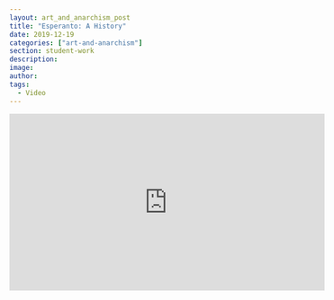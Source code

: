 ```yaml
---
layout: art_and_anarchism_post
title: "Esperanto: A History"
date: 2019-12-19
categories: ["art-and-anarchism"]
section: student-work
description: 
image: 
author: 
tags: 
  - Video
---
```


<iframe width="560" height="315" src="https://www.youtube.com/embed/MG8Wzm0GXQg" frameborder="0" allow="accelerometer; autoplay; encrypted-media; gyroscope; picture-in-picture" allowfullscreen></iframe>